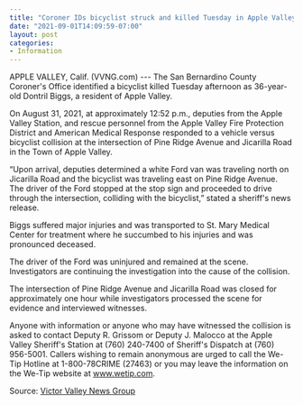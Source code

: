 ```yaml
---
title: "Coroner IDs bicyclist struck and killed Tuesday in Apple Valley"
date: "2021-09-01T14:09:59-07:00"
layout: post
categories:
- Information
---
```


APPLE VALLEY, Calif. (VVNG.com) --- The San Bernardino County Coroner's Office identified a bicyclist killed Tuesday afternoon as 36-year-old Dontril Biggs, a resident of Apple Valley.

On August 31, 2021, at approximately 12:52 p.m., deputies from the Apple Valley Station, and rescue personnel from the Apple Valley Fire Protection District and American Medical Response responded to a vehicle versus bicyclist collision at the intersection of Pine Ridge Avenue and Jicarilla Road in the Town of Apple Valley.

“Upon arrival, deputies determined a white Ford van was traveling north on Jicarilla Road and the bicyclist was traveling east on Pine Ridge Avenue. The driver of the Ford stopped at the stop sign and proceeded to drive through the intersection, colliding with the bicyclist,” stated a sheriff's news release.

Biggs suffered major injuries and was transported to St. Mary Medical Center for treatment where he succumbed to his injuries and was pronounced deceased.

The driver of the Ford was uninjured and remained at the scene. Investigators are continuing the investigation into the cause of the collision.

The intersection of Pine Ridge Avenue and Jicarilla Road was closed for approximately one hour while investigators processed the scene for evidence and interviewed witnesses.

Anyone with information or anyone who may have witnessed the collision is asked to contact Deputy R. Grissom or Deputy J. Malocco at the Apple Valley Sheriff's Station at (760) 240-7400 of Sheriff's Dispatch at (760) 956-5001. Callers wishing to remain anonymous are urged to call the We-Tip Hotline at 1-800-78CRIME (27463) or you may leave the information on the We-Tip website at www.wetip.com.

Source: [Victor Valley News Group](https://www.vvng.com/coroner-ids-bicyclist-struck-and-killed-tuesday-in-apple-valley/?utm_source=VVNG+Newsletter&utm_campaign=2da17a1144-RSS_EMAIL_CAMPAIGN&utm_medium=email&utm_term=0_f396826d4a-2da17a1144-167415565&ct=t(RSS_EMAIL_CAMPAIGN))